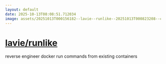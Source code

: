 ```yaml
---
layout: default
date: 2025-10-13T08:08:51.712034
image: assets/20251013T000156182--lavie--runlike--20251013T000823208--cropped.png
---
```


# [lavie/runlike](https://github.com/lavie/runlike)

reverse engineer docker run commands from existing containers
